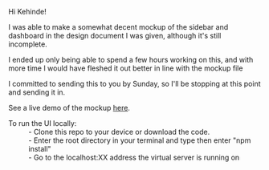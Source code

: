 Hi Kehinde!

I was able to make a somewhat decent mockup of the sidebar and dashboard in the design document I was given, although it's still incomplete.

I ended up only being able to spend a few hours working on this, and with more time I would have fleshed it out better in line with the mockup file

I committed to sending this to you by Sunday, so I'll be stopping at this point and sending it in.

See a live demo of the mockup [here](https://shepherd-mockup.moyela.com/).
<dl>
  <dt>To run the UI locally:</dt>
  <dd>-  Clone this repo to your device or download the code.</dd>
  <dd>-  Enter the root directory in your terminal and type then enter "npm install"</dd>
  <dd>- Go to the localhost:XX address the virtual server is running on</dd>
</dl>
